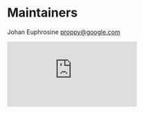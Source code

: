 # Maintainers

Johan Euphrosine <proppy@google.com>


[![Analytics](https://kubernetes-site.appspot.com/UA-36037335-10/GitHub/contrib/podex/MAINTAINERS.md?pixel)]()
